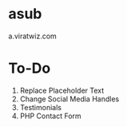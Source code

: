 # asub
a.viratwiz.com
# To-Do
<ol>
  <li>Replace Placeholder Text</li>
  <li>Change Social Media Handles</li>
  <li>Testimonials</li>
  <li>PHP Contact Form</li>
</ol>